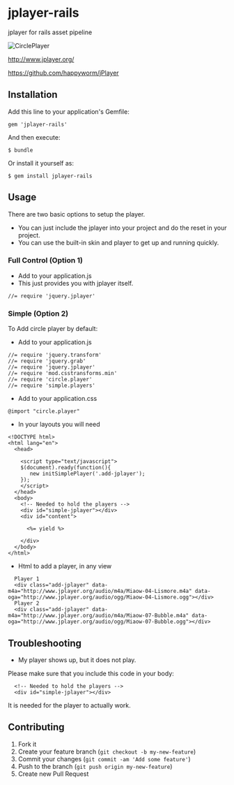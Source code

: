 # jplayer-rails


jplayer for rails asset pipeline

![CirclePlayer](https://github.com/maboa/circleplayer/raw/master/screencaps/circleplayer.png)

http://www.jplayer.org/

https://github.com/happyworm/jPlayer

## Installation

Add this line to your application's Gemfile:

    gem 'jplayer-rails'

And then execute:

    $ bundle

Or install it yourself as:

    $ gem install jplayer-rails

## Usage

There are two basic options to setup the player. 
- You can just include the jplayer into your project and do the reset in your project. 
- You can use the built-in skin and player to get up and running quickly.

### Full Control (Option 1)

- Add to your application.js
- This just provides you with jplayer itself.

```
//= require 'jquery.jplayer'
```

### Simple (Option 2)

To Add circle player by default:

- Add to your application.js

```
//= require 'jquery.transform'
//= require 'jquery.grab'
//= require 'jquery.jplayer'
//= require 'mod.csstransforms.min'
//= require 'circle.player'
//= require 'simple.players'
```

- Add to your application.css

```
@import "circle.player"
```

- In your layouts you will need

```
<!DOCTYPE html>
<html lang="en">
  <head>

    <script type="text/javascript">
    $(document).ready(function(){
       new initSimplePlayer('.add-jplayer');
    });
    </script>
  </head>
  <body>
    <!-- Needed to hold the players -->
    <div id="simple-jplayer"></div>
    <div id="content"> 

      <%= yield %>

    </div>
  </body>
</html>

```

- Html to add a player, in any view

```
  Player 1
  <div class="add-jplayer" data-m4a="http://www.jplayer.org/audio/m4a/Miaow-04-Lismore.m4a" data-oga="http://www.jplayer.org/audio/ogg/Miaow-04-Lismore.ogg"></div>
  Player 2
  <div class="add-jplayer" data-m4a="http://www.jplayer.org/audio/m4a/Miaow-07-Bubble.m4a" data-oga="http://www.jplayer.org/audio/ogg/Miaow-07-Bubble.ogg"></div>
```
## Troubleshooting

- My player shows up, but it does not play.

Please make sure that you include this code in your body:

```
  <!-- Needed to hold the players -->
  <div id="simple-jplayer"></div>
```
It is needed for the player to actually work.


## Contributing

1. Fork it
2. Create your feature branch (`git checkout -b my-new-feature`)
3. Commit your changes (`git commit -am 'Add some feature'`)
4. Push to the branch (`git push origin my-new-feature`)
5. Create new Pull Request
